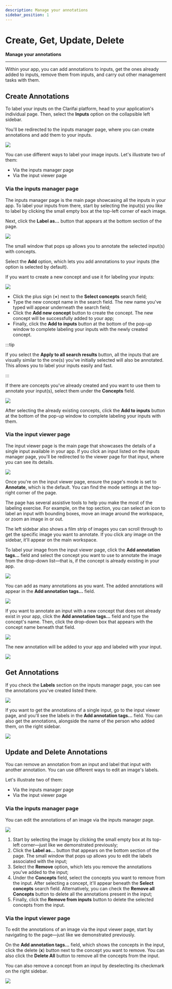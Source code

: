 ```yaml
---
description: Manage your annotations
sidebar_position: 1
---
```


# Create, Get, Update, Delete

**Manage your annotations**
<hr />

Within your app, you can add annotations to inputs, get the ones already added to inputs, remove them from inputs, and carry out other management tasks with them.

## Create Annotations

To label your inputs on the Clarifai platform, head to your application's individual page. Then, select the **Inputs** option on the collapsible left sidebar.

You'll be redirected to the inputs manager page, where you can create annotations and add them to your inputs. 

![](/img/community/annotate/create_annotations_1.png)

You can use different ways to label your image inputs. Let's illustrate two of them:

- Via the inputs manager page
- Via the input viewer page

### Via the inputs manager page

The inputs manager page is the main page showcasing all the inputs in your app. To label your inputs from there, start by selecting the input(s) you like to label by clicking the small empty box at the top-left corner of each image. 

Next, click the **Label as…** button that appears at the bottom section of the page.

![](/img/community/annotate/create_annotations_2.png)

The small window that pops up allows you to annotate the selected input(s) with concepts. 

Select the **Add** option, which lets you add annotations to your inputs (the option is selected by default). 

If you want to create a new concept and use it for labeling your inputs:

![](/img/community/annotate/create_annotations_4.png)

- Click the plus sign (**+**) next to the **Select concepts** search field;
- Type the new concept name in the search field. The new name you've typed will appear underneath the search field;
- Click the **Add new concept** button to create the concept. The new concept will be successfully added to your app;
- Finally, click the **Add to inputs** button at the bottom of the pop-up window to complete labeling your inputs with the newly created concept.

:::tip

If you select the **Apply to all search results** button, all the inputs that are visually similar to the one(s) you've initially selected will also be annotated. This allows you to label your inputs easily and fast. 

:::

If there are concepts you've already created and you want to use them to annotate your input(s), select them under the **Concepts** field. 

![](/img/community/annotate/create_annotations_3.png)

After selecting the already existing concepts, click the **Add to inputs** button at the bottom of the pop-up window to complete labeling your inputs with them.

### Via the input viewer page

The input viewer page is the main page that showcases the details of a single input available in your app. If you click an input listed on the inputs manager page, you'll be redirected to the viewer page for that input, where you can see its details. 

![](/img/community/annotate/create_annotations_6.png)

Once you're on the input viewer page, ensure the page's mode is set to **Annotate**, which is the default. You can find the mode settings at the top-right corner of the page. 

The page has several assistive tools to help you make the most of the labeling exercise. For example, on the top section, you can select an icon to label an input with bounding boxes, move an image around the workspace, or zoom an image in or out.

The left sidebar also shows a film strip of images you can scroll through to get the specific image you want to annotate. If you click any image on the sidebar, it'll appear on the main workspace. 

To label your image from the input viewer page, click the **Add annotation tags...** field and select the concept you want to use to annotate the image from the drop-down list—that is, if the concept is already existing in your app.

![](/img/community/annotate/create_annotations_7.png)

You can add as many annotations as you want. The added annotations will appear in the **Add annotation tags...** field.

![](/img/community/annotate/create_annotations_8.png)

If you want to annotate an input with a new concept that does not already exist in your app, click the **Add annotation tags...** field and type the concept's name. Then, click the drop-down box that appears with the concept name beneath that field. 

![](/img/community/annotate/create_annotations_9.png)

The new annotation will be added to your app and labeled with your input. 

![](/img/community/annotate/create_annotations_10.png)

## Get Annotations

If you check the **Labels** section on the inputs manager page, you can see the annotations you've created listed there. 

![](/img/community/annotate/create_annotations_5.png)

If you want to get the annotations of a single input, go to the input viewer page, and you'll see the labels in the **Add annotation tags...** field. You can also get the annotations, alongside the name of the person who added them, on the right sidebar. 

![](/img/community/annotate/create_annotations_11.png)

## Update and Delete Annotations

You can remove an annotation from an input and label that input with another annotation. You can use different ways to edit an image's labels.

Let's illustrate two of them:

- Via the inputs manager page
- Via the input viewer page

### Via the inputs manager page

You can edit the annotations of an image via the inputs manager page.

![](/img/community/annotate/update_annotations_1.png)

1. Start by selecting the image by clicking the small empty box at its top-left corner—just like we demonstrated previously;
2. Click the **Label as…** button that appears on the bottom section of the page. The small window that pops up allows you to edit the labels associated with the input;
3. Select the **Remove** option, which lets you remove the annotations you've added to the input;
4. Under the **Concepts** field, select the concepts you want to remove from the input. After selecting a concept, it'll appear beneath the **Select concepts** search field. Alternatively, you can check the **Remove all Concepts** button to delete all the annotations present in the input;
5. Finally, click the **Remove from inputs** button to delete the selected concepts from the input.

### Via the input viewer page

To edit the annotations of an image via the input viewer page, start by navigating to the page—just like we demonstrated previously.

On the **Add annotation tags...** field, which shows the concepts in the input, click the delete (**x**) button next to the concept you want to remove. You can also click the **Delete All** button to remove all the concepts from the input. 

You can also remove a concept from an input by deselecting its checkmark on the right sidebar.  

![](/img/community/annotate/update_annotations_2.png)